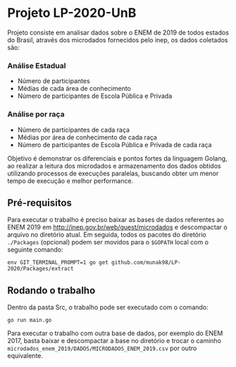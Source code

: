 
# Projeto LP-2020-UnB

Projeto consiste em analisar dados sobre o ENEM de 2019 de todos estados do Brasil, através dos microdados 
fornecidos pelo inep, os dados coletados são:

### Análise Estadual

- Número de participantes 
- Médias de cada área de conhecimento 
- Número de participantes de Escola Pública e Privada

### Análise por raça

- Número de participantes de cada raça 
- Médias por área de conhecimento de cada raça
- Número de participantes de Escola Pública e Privada de cada raça

Objetivo é demonstrar os diferenciais e pontos fortes da linguagem Golang, 
ao realizar a leitura dos microdados e armazenamento dos dados obtidos utilizando 
processos de execuções paralelas, buscando obter um menor tempo de execução e melhor performance.

## Pré-requisitos

Para executar o trabalho é preciso baixar as bases de dados referentes ao ENEM 2019 em http://inep.gov.br/web/guest/microdados e descompactar o arquivo no diretório atual.
Em seguida, todos os pacotes do diretório `./Packages` (opcional) podem ser movidos para o `$GOPATH` local com o seguinte comando:

```
env GIT_TERMINAL_PROMPT=1 go get github.com/munak98/LP-2020/Packages/extract
```

## Rodando o trabalho

Dentro da pasta Src, o trabalho pode ser executado com o comando:

```
go run main.go 
```

Para executar o trabalho com outra base de dados, por exemplo do ENEM 2017, basta baixar e descompactar a base no diretório e trocar o caminho `microdados_enem_2019/DADOS/MICRODADOS_ENEM_2019.csv` por outro equivalente. 

